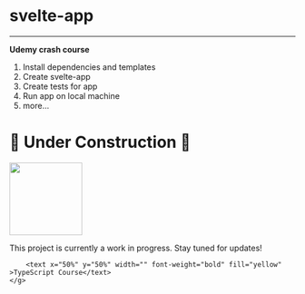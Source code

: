 # svelte-app
<hr>

**Udemy crash course**

1. Install dependencies and templates
2. Create svelte-app
3. Create tests for app
4. Run app on local machine
5. more...

# 🚧 Under Construction 🚧

<img src="https://media.giphy.com/media/3o7TKtnuHOHHUjR38Y/giphy.gif" width="128" style="text-align: center;" />

This project is currently a work in progress. Stay tuned for updates!


        <text x="50%" y="50%" width="" font-weight="bold" fill="yellow" >TypeScript Course</text>
    </g>
</svg>
